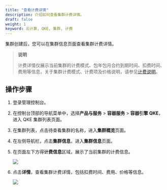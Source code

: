 ```yaml
---
title: "查看计费详情"
description: 介绍如何查看集群计费详情。
draft: false
weight: 1
keyword: 云计算, QKE, 集群, 计费
---
```


集群创建后，您可以在集群信息页面查看集群计费详情。

> **说明**
>
> 计费详情仅展示当前集群的计费模式、包年包月合约到期时间、扣费时间、费用等信息，关于集群计费模式、计费项及价格说明，请参见[计费说明](/container/qke_plus/billing/bill_des/)。

## 操作步骤

1. 登录管理控制台。

2. 在控制台顶部的导航菜单中，选择**产品与服务** > **容器服务** > **容器引擎 QKE**，进入 QKE 集群列表页面。

3. 在集群列表，点击待查看集群的名称，进入**集群概览**页面。

4. 在左侧导航栏，点击**集群信息**，进入**集群信息**页面。

5. 在页面左下方得**计费信息**区域，展示了当前集群的计费信息。

   <img src="../../../_images/cluster_billing_info.png" />

6. 点击**详情**，查看集群计费详情，包括扣费时间、费用、价格等信息。

   <img src="../../../_images/cluster_billing_info_detail.png" />

   

